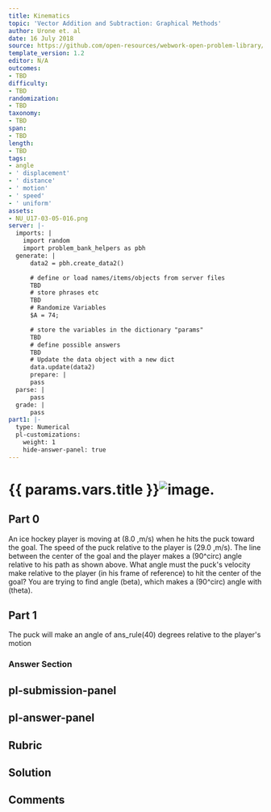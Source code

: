 ```yaml
---
title: Kinematics
topic: 'Vector Addition and Subtraction: Graphical Methods'
author: Urone et. al
date: 16 July 2018
source: https://github.com/open-resources/webwork-open-problem-library/tree/master/Contrib/BrockPhysics/College_Physics_Urone/3.Two_Dimensional_Kinematics/003-005_ADDITIONOFVELOCITIES/NU_U17-03-05-016.pg
template_version: 1.2
editor: N/A
outcomes:
- TBD
difficulty:
- TBD
randomization:
- TBD
taxonomy:
- TBD
span:
- TBD
length:
- TBD
tags:
- angle
- ' displacement'
- ' distance'
- ' motion'
- ' speed'
- ' uniform'
assets:
- NU_U17-03-05-016.png
server: |-
  imports: |
    import random
    import problem_bank_helpers as pbh
  generate: |
      data2 = pbh.create_data2()

      # define or load names/items/objects from server files
      TBD
      # store phrases etc
      TBD
      # Randomize Variables
      $A = 74;

      # store the variables in the dictionary "params"
      TBD
      # define possible answers
      TBD
      # Update the data object with a new dict
      data.update(data2)
      prepare: |
      pass
  parse: |
      pass
  grade: |
      pass
part1: |-
  type: Numerical
  pl-customizations:
    weight: 1
    hide-answer-panel: true
---
```


# {{ params.vars.title }}![image.](NU_U17-03-05-016.png)

## Part 0 
An ice hockey player is moving at (8.0 ,m/s) when he hits the puck toward the goal. The speed of the puck relative to the player is (29.0 ,m/s). The line between the center of the goal and the player makes a (90^circ) angle relative to his path as shown above. What angle must the puck's velocity make relative to the player (in his frame of reference) to hit the center of the goal? You are trying to find angle (beta), which makes a (90^circ) angle with (theta). 
## Part 1 
The puck will make an angle of ans_rule(40) degrees relative to the player's motion 


### Answer Section 


## pl-submission-panel 


## pl-answer-panel 


## Rubric 


## Solution 


## Comments 


